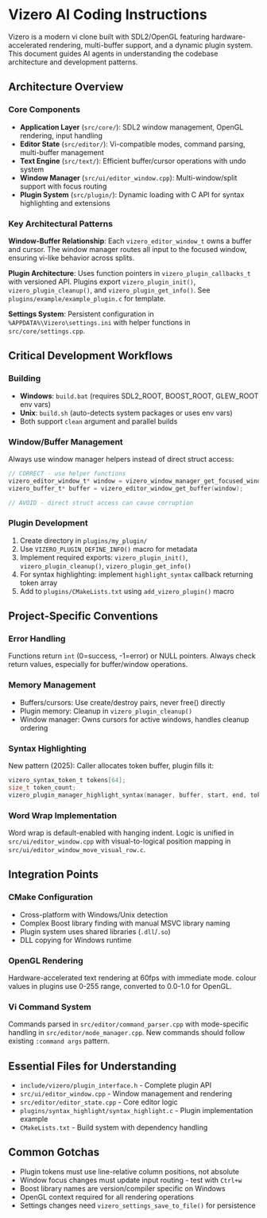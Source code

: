 # Vizero AI Coding Instructions

Vizero is a modern vi clone built with SDL2/OpenGL featuring hardware-accelerated rendering, multi-buffer support, and a dynamic plugin system. This document guides AI agents in understanding the codebase architecture and development patterns.

## Architecture Overview

### Core Components
- **Application Layer** (`src/core/`): SDL2 window management, OpenGL rendering, input handling
- **Editor State** (`src/editor/`): Vi-compatible modes, command parsing, multi-buffer management
- **Text Engine** (`src/text/`): Efficient buffer/cursor operations with undo system
- **Window Manager** (`src/ui/editor_window.cpp`): Multi-window/split support with focus routing
- **Plugin System** (`src/plugin/`): Dynamic loading with C API for syntax highlighting and extensions

### Key Architectural Patterns

**Window-Buffer Relationship**: Each `vizero_editor_window_t` owns a buffer and cursor. The window manager routes all input to the focused window, ensuring vi-like behavior across splits.

**Plugin Architecture**: Uses function pointers in `vizero_plugin_callbacks_t` with versioned API. Plugins export `vizero_plugin_init()`, `vizero_plugin_cleanup()`, and `vizero_plugin_get_info()`. See `plugins/example/example_plugin.c` for template.

**Settings System**: Persistent configuration in `%APPDATA%\Vizero\settings.ini` with helper functions in `src/core/settings.cpp`.

## Critical Development Workflows

### Building
- **Windows**: `build.bat` (requires SDL2_ROOT, BOOST_ROOT, GLEW_ROOT env vars)
- **Unix**: `build.sh` (auto-detects system packages or uses env vars)
- Both support `clean` argument and parallel builds

### Window/Buffer Management
Always use window manager helpers instead of direct struct access:
```c
// CORRECT - use helper functions
vizero_editor_window_t* window = vizero_window_manager_get_focused_window(manager);
vizero_buffer_t* buffer = vizero_editor_window_get_buffer(window);

// AVOID - direct struct access can cause corruption
```

### Plugin Development
1. Create directory in `plugins/my_plugin/`
2. Use `VIZERO_PLUGIN_DEFINE_INFO()` macro for metadata
3. Implement required exports: `vizero_plugin_init()`, `vizero_plugin_cleanup()`, `vizero_plugin_get_info()`
4. For syntax highlighting: implement `highlight_syntax` callback returning token array
5. Add to `plugins/CMakeLists.txt` using `add_vizero_plugin()` macro

## Project-Specific Conventions

### Error Handling
Functions return `int` (0=success, -1=error) or NULL pointers. Always check return values, especially for buffer/window operations.

### Memory Management
- Buffers/cursors: Use create/destroy pairs, never free() directly
- Plugin memory: Cleanup in `vizero_plugin_cleanup()`
- Window manager: Owns cursors for active windows, handles cleanup ordering

### Syntax Highlighting
New pattern (2025): Caller allocates token buffer, plugin fills it:
```c
vizero_syntax_token_t tokens[64];
size_t token_count;
vizero_plugin_manager_highlight_syntax(manager, buffer, start, end, tokens, 64, &token_count);
```

### Word Wrap Implementation
Word wrap is default-enabled with hanging indent. Logic is unified in `src/ui/editor_window.cpp` with visual-to-logical position mapping in `src/ui/editor_window_move_visual_row.c`.

## Integration Points

### CMake Configuration
- Cross-platform with Windows/Unix detection
- Complex Boost library finding with manual MSVC library naming
- Plugin system uses shared libraries (`.dll`/`.so`)
- DLL copying for Windows runtime

### OpenGL Rendering
Hardware-accelerated text rendering at 60fps with immediate mode. colour values in plugins use 0-255 range, converted to 0.0-1.0 for OpenGL.

### Vi Command System
Commands parsed in `src/editor/command_parser.cpp` with mode-specific handling in `src/editor/mode_manager.cpp`. New commands should follow existing `:command args` pattern.

## Essential Files for Understanding

- `include/vizero/plugin_interface.h` - Complete plugin API
- `src/ui/editor_window.cpp` - Window management and rendering
- `src/editor/editor_state.cpp` - Core editor logic
- `plugins/syntax_highlight/syntax_highlight.c` - Plugin implementation example
- `CMakeLists.txt` - Build system with dependency handling

## Common Gotchas

- Plugin tokens must use line-relative column positions, not absolute
- Window focus changes must update input routing - test with `Ctrl+w`
- Boost library names are version/compiler specific on Windows
- OpenGL context required for all rendering operations
- Settings changes need `vizero_settings_save_to_file()` for persistence
